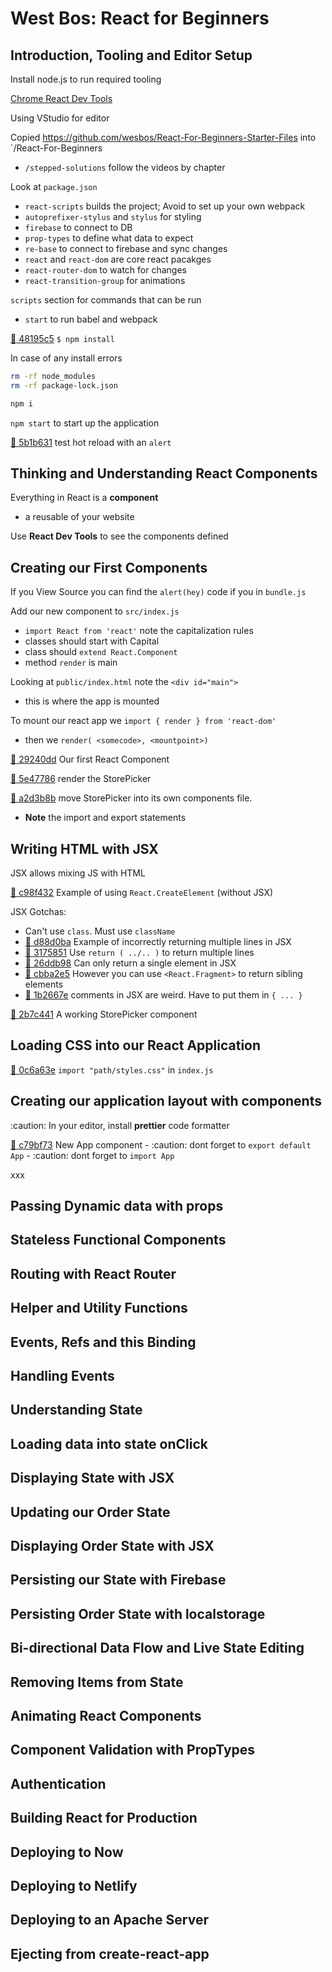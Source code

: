 # West Bos: React for Beginners

## Introduction, Tooling and Editor Setup

Install node.js to run required tooling

[Chrome React Dev Tools](https://chrome.google.com/webstore/detail/react-developer-tools/fmkadmapgofadopljbjfkapdkoienihi?hl=en)

Using VStudio for editor

Copied https://github.com/wesbos/React-For-Beginners-Starter-Files into `/React-For-Beginners
- `/stepped-solutions` follow the videos by chapter

Look at `package.json`
- `react-scripts` builds the project; Avoid to set up your own webpack
- `autoprefixer-stylus` and `stylus` for styling
- `firebase` to connect to DB
- `prop-types` to define what data to expect
- `re-base` to connect to firebase and sync changes
- `react` and `react-dom` are core react pacakges
- `react-router-dom` to watch for changes
- `react-transition-group` for animations

`scripts` section for commands that can be run
- `start` to run babel and webpack

[:ship: 48195c5](https://github.com/arafatm/learn_wesbos_react_for_beginners/commit/48195c5) 
`$ npm install`

In case of any install errors

```bash
rm -rf node_modules 
rm -rf package-lock.json

npm i
```

`npm start` to start up the application

[:ship: 5b1b631](https://github.com/arafatm/learn_wesbos_react_for_beginners/commit/5b1b631)
test hot reload with an `alert`

## Thinking and Understanding React Components

Everything in React is a **component**
- a reusable of your website

Use **React Dev Tools** to see the components defined

## Creating our First Components

If you View Source you can find the `alert(hey)` code if you in `bundle.js`

Add our new component to `src/index.js`
- `import React from 'react'` note the capitalization rules
- classes should start with Capital
- class should `extend React.Component`
- method `render` is main

Looking at `public/index.html` note the `<div id="main">`
- this is where the app is mounted

To mount our react app we `import { render } from 'react-dom'`
- then we `render( <somecode>, <mountpoint>)`

[:ship: 29240dd](https://github.com/arafatm/learn_wesbos_react_for_beginners/commit/29240dd)
Our first React Component

[:ship: 5e47786](https://github.com/arafatm/learn_wesbos_react_for_beginners/commit/5e47786)
render the StorePicker

[:ship: a2d3b8b](https://github.com/arafatm/learn_wesbos_react_for_beginners/commit/a2d3b8b)
move StorePicker into its own components file. 
- **Note** the import and export statements

## Writing HTML with JSX

JSX allows mixing JS with HTML

[:ship: c98f432](https://github.com/arafatm/learn_wesbos_react_for_beginners/commit/c98f432)
Example of using `React.CreateElement` (without JSX)

JSX Gotchas:
- Can't use `class`. Must use `className`
- [:ship: d88d0ba](https://github.com/arafatm/learn_wesbos_react_for_beginners/commit/d88d0ba) Example of incorrectly returning multiple lines in JSX
- [:ship: 3175851](https://github.com/arafatm/learn_wesbos_react_for_beginners/commit/3175851) Use `return ( ../.. )` to return multiple lines
- [:ship: 26ddb98](https://github.com/arafatm/learn_wesbos_react_for_beginners/commit/26ddb98) Can only return a single element in JSX
- [:ship: cbba2e5](https://github.com/arafatm/learn_wesbos_react_for_beginners/commit/cbba2e5) However you can use `<React.Fragment>` to return sibling elements
- [:ship: 1b2667e](https://github.com/arafatm/learn_wesbos_react_for_beginners/commit/1b2667e) comments in JSX are weird. Have to put them in `{ ... }`

[:ship: 2b7c441](https://github.com/arafatm/learn_wesbos_react_for_beginners/commit/2b7c441)
A working StorePicker component

## Loading CSS into our React Application

[:ship: 0c6a63e](https://github.com/arafatm/learn_wesbos_react_for_beginners/commit/0c6a63e)
`import "path/styles.css"` in `index.js`

## Creating our application layout with components

:caution: In your editor, install **prettier** code formatter

[:ship: c79bf73](https://github.com/arafatm/learn_wesbos_react_for_beginners/commit/c79bf73)
New App component - :caution: dont forget to `export default App` - :caution: dont forget to `import App`

xxx
## Passing Dynamic data with props
## Stateless Functional Components
## Routing with React Router
## Helper and Utility Functions
## Events, Refs and this Binding
## Handling Events
## Understanding State
## Loading data into state onClick
## Displaying State with JSX
## Updating our Order State
## Displaying Order State with JSX
## Persisting our State with Firebase
## Persisting Order State with localstorage
## Bi-directional Data Flow and Live State Editing
## Removing Items from State
## Animating React Components
## Component Validation with PropTypes
## Authentication
## Building React for Production
## Deploying to Now
## Deploying to Netlify
## Deploying to an Apache Server
## Ejecting from create-react-app
